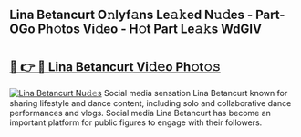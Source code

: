 ## Lina Betancurt O𝚗lyf𝚊ns Le𝚊𝚔ed N𝚞𝚍es - Part-OGo Ph𝚘tos Vi𝚍eo - H𝚘t Part Le𝚊𝚔s WdGIV

# <h2><a href="http://hf8bctt.feru.top/?c=Lina+Betancurt">🔗 👉 🔴 Lina Betancurt Vi𝚍𝚎o Ph𝚘t𝚘𝚜</a></h2>

[![Lina Betancurt Nu𝚍𝚎s](https://i.imgur.com/0TWrTi3.gif)](http://hf8bctt.feru.top/?c=Lina+Betancurt)
Social media sensation Lina Betancurt known for sharing lifestyle and dance content, including solo and collaborative dance performances and vlogs. Social media Lina Betancurt has become an important platform for public figures to engage with their followers. 
